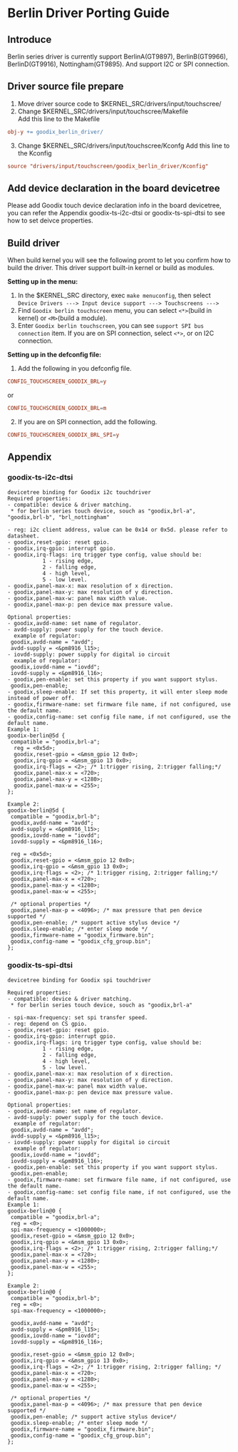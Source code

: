 # **Berlin Driver Porting Guide**

## **Introduce**

Berlin series driver is currently support BerlinA(GT9897), BerlinB(GT9966), BerlinD(GT9916), Nottingham(GT9895). And support I2C or SPI connection.

## **Driver source file prepare**

1. Move driver source code to $KERNEL_SRC/drivers/input/touchscree/
2. Change $KERNEL_SRC/drivers/input/touchscree/Makefile  
 Add this line to the Makefile

 ```makefile
 obj-y += goodix_berlin_driver/
 ```

3. Change $KERNEL_SRC/drivers/input/touchscree/Kconfg
 Add this line to the Kconfig

 ```conf
 source "drivers/input/touchscreen/goodix_berlin_driver/Kconfig"
 ```

## **Add device declaration in the board devicetree**

Please add Goodix touch device declaration info in the board devicetree, you can refer the Appendix goodix-ts-i2c-dtsi or goodix-ts-spi-dtsi  to see how to set deivce properties.

## **Build driver**

When build kernel you will see the following promt to let you confirm how to build the driver. This driver support built-in kernel or build as modules.

**Setting up in the menu:**

1. In the $KERNEL_SRC directory, exec `make menuconfig`, then select  
`Device Drivers ---> Input device support ---> Touchscreens --->`  
2. Find `Goodix berlin touchscreen` menu, you can select `<*>`(build in kernel) or `<M>`(build a module).
3. Enter `Goodix berlin touchscreen`, you can see `support SPI bus connection` item. If
you are on SPI connection, select `<*>`, or on I2C connection.

**Setting up in the defconfig file:**

1. Add the following in you defconfig file.

 ```conf
 CONFIG_TOUCHSCREEN_GOODIX_BRL=y
 ```

 or

 ```conf
 CONFIG_TOUCHSCREEN_GOODIX_BRL=m
 ```

2. If you are on SPI connection, add the following.

 ```conf
 CONFIG_TOUCHSCREEN_GOODIX_BRL_SPI=y
 ```

## **Appendix**

### **goodix-ts-i2c-dtsi**

```dts
devicetree binding for Goodix i2c touchdriver
Required properties:
- compatible: device & driver matching.
 * for berlin series touch device, souch as "goodix,brl-a", "goodix,brl-b", "brl_nottingham"

- reg: i2c client address, value can be 0x14 or 0x5d. please refer to datasheet.
- goodix,reset-gpio: reset gpio.
- goodix,irq-gpio: interrupt gpio. 
- goodix,irq-flags: irq trigger type config, value should be:
           1 - rising edge,
           2 - falling edge,
           4 - high level,
           5 - low level.
- goodix,panel-max-x: max resolution of x direction.
- goodix,panel-max-y: max resolution of y direction.
- goodix,panel-max-w: panel max width value.
- goodix,panel-max-p: pen device max pressure value.

Optional properties:
- goodix,avdd-name: set name of regulator.
- avdd-supply: power supply for the touch device.
  example of regulator:
 goodix,avdd-name = "avdd";
 avdd-supply = <&pm8916_l15>;
- iovdd-supply: power supply for digital io circuit
  example of regulator:
 goodix,iovdd-name = "iovdd";
 iovdd-supply = <&pm8916_l16>;
- goodix,pen-enable: set this property if you want support stylus.
 goodix,pen-enable;
- goodix,sleep-enable: If set this property, it will enter sleep mode instead of power off.
- goodix,firmware-name: set firmware file name, if not configured, use the default name.
- goodix,config-name: set config file name, if not configured, use the default name.
Example 1:
goodix-berlin@5d {
 compatible = "goodix,brl-a";
  reg = <0x5d>;
  goodix,reset-gpio = <&msm_gpio 12 0x0>;
  goodix,irq-gpio = <&msm_gpio 13 0x0>;
  goodix,irq-flags = <2>; /* 1:trigger rising, 2:trigger falling;*/
  goodix,panel-max-x = <720>;
  goodix,panel-max-y = <1280>;
  goodix,panel-max-w = <255>;
};

Example 2:
goodix-berlin@5d {
 compatible = "goodix,brl-b";
 goodix,avdd-name = "avdd";
 avdd-supply = <&pm8916_l15>;
 goodix,iovdd-name = "iovdd";
 iovdd-supply = <&pm8916_l16>;

 reg = <0x5d>;
 goodix,reset-gpio = <&msm_gpio 12 0x0>;
 goodix,irq-gpio = <&msm_gpio 13 0x0>;
 goodix,irq-flags = <2>; /* 1:trigger rising, 2:trigger falling;*/
 goodix,panel-max-x = <720>;
 goodix,panel-max-y = <1280>;
 goodix,panel-max-w = <255>;

 /* optional properties */
 goodix,panel-max-p = <4096>; /* max pressure that pen device supported */
 goodix,pen-enable; /* support active stylus device */
 goodix.sleep-enable; /* enter sleep mode */
 goodix,firmware-name = "goodix_firmware.bin";
 goodix,config-name = "goodix_cfg_group.bin";
};
```

### **goodix-ts-spi-dtsi**

```dts
devicetree binding for Goodix spi touchdriver

Required properties:
- compatible: device & driver matching.
 * for berlin series touch device, souch as "goodix,brl-a"

- spi-max-frequency: set spi transfer speed.
- reg: depend on CS gpio.
- goodix,reset-gpio: reset gpio.
- goodix,irq-gpio: interrupt gpio.
- goodix,irq-flags: irq trigger type config, value should be:
           1 - rising edge,
           2 - falling edge,
           4 - high level,
           5 - low level.
- goodix,panel-max-x: max resolution of x direction.
- goodix,panel-max-y: max resolution of y direction.
- goodix,panel-max-w: panel max width value.
- goodix,panel-max-p: pen device max pressure value.

Optional properties:
- goodix,avdd-name: set name of regulator.
- avdd-supply: power supply for the touch device.
  example of regulator:
 goodix,avdd-name = "avdd";
 avdd-supply = <&pm8916_l15>;
- iovdd-supply: power supply for digital io circuit
  example of regulator:
 goodix,iovdd-name = "iovdd";
 iovdd-supply = <&pm8916_l16>;
- goodix,pen-enable: set this property if you want support stylus.
 goodix,pen-enable;
- goodix,firmware-name: set firmware file name, if not configured, use the default name.
- goodix,config-name: set config file name, if not configured, use the default name. 
Example 1:
goodix-berlin@0 {
 compatible = "goodix,brl-a";
 reg = <0>;
 spi-max-frequency = <1000000>;
 goodix,reset-gpio = <&msm_gpio 12 0x0>;
 goodix,irq-gpio = <&msm_gpio 13 0x0>;
 goodix,irq-flags = <2>; /* 1:trigger rising, 2:trigger falling;*/
 goodix,panel-max-x = <720>;
 goodix,panel-max-y = <1280>;
 goodix,panel-max-w = <255>;
};

Example 2:
goodix-berlin@0 {
 compatible = "goodix,brl-b";
 reg = <0>;
 spi-max-frequency = <1000000>;

 goodix,avdd-name = "avdd";
 avdd-supply = <&pm8916_l15>;
 goodix,iovdd-name = "iovdd";
 iovdd-supply = <&pm8916_l16>;

 goodix,reset-gpio = <&msm_gpio 12 0x0>;
 goodix,irq-gpio = <&msm_gpio 13 0x0>;
 goodix,irq-flags = <2>; /* 1:trigger rising, 2:trigger falling; */
 goodix,panel-max-x = <720>;
 goodix,panel-max-y = <1280>;
 goodix,panel-max-w = <255>;

 /* optional properties */
 goodix,panel-max-p = <4096>; /* max pressure that pen device supported */
 goodix,pen-enable; /* support active stylus device*/
 goodix.sleep-enable; /* enter sleep mode */
 goodix,firmware-name = "goodix_firmware.bin";
 goodix,config-name = "goodix_cfg_group.bin";
};
```
